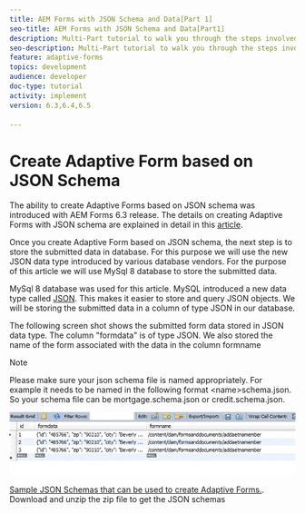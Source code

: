 ```yaml
---
title: AEM Forms with JSON Schema and Data[Part 1]
seo-title: AEM Forms with JSON Schema and Data[Part1]
description: Multi-Part tutorial to walk you through the steps involved in creating Adaptive Form with JSON schema and querying the submitted data.
seo-description: Multi-Part tutorial to walk you through the steps involved in creating Adaptive Form with JSON schema and querying the submitted data.
feature: adaptive-forms
topics: development
audience: developer
doc-type: tutorial
activity: implement
version: 6.3,6.4,6.5

---
```


# Create Adaptive Form based on JSON Schema


The ability to create Adaptive Forms based on JSON schema was introduced with AEM Forms 6.3 release. The details on creating Adaptive Forms with JSON schema are explained in detail in this [article](https://helpx.adobe.com/experience-manager/6-3/forms/using/adaptive-form-json-schema-form-model.html).

Once you create Adaptive Form based on JSON schema, the next step is to store the submitted data in database. For this purpose we will use the new JSON data type introduced by various database vendors. For the purpose of this article we will use MySql 8 database to store the submitted data.

MySql 8 database was used for this article. MySQL introduced a new data type called [JSON](https://dev.mysql.com/doc/refman/8.0/en/json.html). This makes it easier to store and query JSON objects. We will be storing the submitted data in a column of type JSON in our database.

The following screen shot shows the submitted form data stored in JSON data type. The column "formdata" is of type JSON. We also stored the name of the form associated with the data in the column formname

>[!NOTE]
>
>Please make sure your json schema file is named appropriately. For example it needs to be named in the following format &lt;name&gt;schema.json. So your schema file can be mortgage.schema.json or credit.schema.json.


![datastored](assets/datastored.gif)


[Sample JSON Schemas that can be used to create Adaptive Forms.](assets/samplejsonschemas.zip). Download and unzip the zip file to get the JSON schemas


